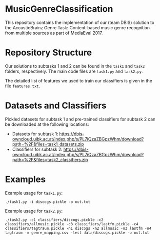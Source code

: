 # MusicGenreClassification
This repository contains the implementation of our (team DBIS) solution to the AcousticBrainz Genre Task: Content-based music genre recognition from multiple sources as part of MediaEval 2017.

# Repository Structure
Our solutions to subtasks 1 and 2 can be found in the `task1` and `task2` folders, respectively. The main code files are `task1.py` and `task2.py`.

The detailed list of features we used to train our classifiers is given in the file `features.txt`.

# Datasets and Classifiers
Pickled datasets for subtask 1 and pre-trained classifiers for subtask 2 can be downloaded at the following locations:

* Datasets for subtask 1: https://dbis-owncloud.uibk.ac.at/index.php/s/PL7iQzaZBGpzWhm/download?path=%2F&files=task1_datasets.zip
* Classifiers for subtask 2: https://dbis-owncloud.uibk.ac.at/index.php/s/PL7iQzaZBGpzWhm/download?path=%2F&files=task2_classifiers.zip

# Examples
Example usage for `task1.py`:

```
./task1.py -i discogs.pickle -o out.txt
```

Example usage for `task2.py`:

```
./task2.py -c1 classifiers/discogs.pickle -c2 classifiers/allmusic.pickle -c3 classifiers/lastfm.pickle -c4 classifiers/tagtraum.pickle -n1 discogs -n2 allmusic -n3 lastfm -n4 tagtraum -m genre_mapping.csv -test data/discogs.pickle -o out.txt
```
